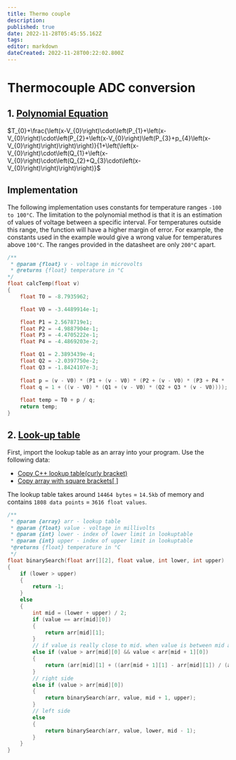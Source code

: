 ```yaml
---
title: Thermo couple
description: 
published: true
date: 2022-11-28T05:45:55.162Z
tags: 
editor: markdown
dateCreated: 2022-11-28T00:22:02.800Z
---
```


# Thermocouple ADC conversion
## 1. [Polynomial  Equation](http://www.mosaic-industries.com/embedded-systems/microcontroller-projects/temperature-measurement/thermocouple/type-k-calibration-table)

$T_{0}+\frac{\left(x-V_{0}\right)\cdot\left(P_{1}+\left(x-V_{0}\right)\cdot\left(P_{2}+\left(x-V_{0}\right)\left(P_{3}+p_{4}\left(x-V_{0}\right)\right)\right)\right)}{1+\left(\left(x-V_{0}\right)\cdot\left(Q_{1}+\left(x-V_{0}\right)\cdot\left(Q_{2}+Q_{3}\cdot\left(x-V_{0}\right)\right)\right)\right)}$

## Implementation

The following implementation uses constants for temperature ranges `-100 to 100°C`. The limitation to the polynomial method is that it is an estimation of values of voltage between a specific interval. For temperatures outside this range, the function will have  a higher margin of error. For example, the constants used in the example would give a wrong value for temperatures above `100°C`. The ranges provided in the datasheet are only `200°C` apart.

```c++
/**
 * @param {float} v - voltage in microvolts
 * @returns {float} temperature in °C
*/
float calcTemp(float v)
{
    float T0 = -8.7935962;

    float V0 = -3.4489914e-1;

    float P1 = 2.5678719e1;
    float P2 = -4.9887904e-1;
    float P3 = -4.4705222e-1;
    float P4 = -4.4869203e-2;

    float Q1 = 2.3893439e-4;
    float Q2 = -2.0397750e-2;
    float Q3 = -1.8424107e-3;
    
    float p = (v - V0) * (P1 + (v - V0) * (P2 + (v - V0) * (P3 + P4 * (v - V0))));
    float q = 1 + ((v - V0) * (Q1 + (v - V0) * (Q2 + Q3 * (v - V0))));
    
    float temp = T0 + p / q;
    return temp;
}
```

## 2. [Look-up table](https://srdata.nist.gov/its90/download/type_k.tab)

First, import the lookup table as an array into your program. Use the following data:

- [Copy C++ lookup table(curly bracket)](https://uottawa.sharepoint.com/teams/uORocketry/_layouts/15/guestaccess.aspx?guestaccesstoken=PRyVBsH%2B%2FrF7grl9ZETexMRx9crHjMSTFri%2BdDSZnAY%3D&docid=2_05c6badd70e3d4c18b203d67386bc66fb&rev=1&e=2ozte3)
-	[Copy array with square brackets[ ]](https://uottawa.sharepoint.com/teams/uORocketry/_layouts/15/guestaccess.aspx?guestaccesstoken=ZXS1CMLSMC0we8bEqpjsxDBtVD51LhGQSyg3THvYh7w%3D&docid=2_0878db1b73934485880be4576431d311a&rev=1&e=bfH4Kh)

The lookup table takes around `14464 bytes` = `14.5kb` of memory and contains `1808 data points` = `3616 float values`.

```c++
/**
 * @param {array} arr - lookup table
 * @param {float} value - voltage in millivolts
 * @param {int} lower - index of lower limit in lookuptable
 * @param {int} upper - index of upper limit in lookuptable
 *@returns {float} temperature in °C
 */
float binarySearch(float arr[][2], float value, int lower, int upper)
{
    if (lower > upper)
    {
        return -1;
    }
    else
    {
        int mid = (lower + upper) / 2;
        if (value == arr[mid][0])
        {
            return arr[mid][1];
        }
        // if value is really close to mid. when value is between mid and value next to it => Interpolate. https://www.wallstreetmojo.com/interpolation/
        else if (value > arr[mid][0] && value < arr[mid + 1][0])
        {
            return (arr[mid][1] + ((arr[mid + 1][1] - arr[mid][1]) / (arr[mid + 1][0] - arr[mid][0])) * (value - arr[mid][0]));
        }
        // right side
        else if (value > arr[mid][0])
        {
            return binarySearch(arr, value, mid + 1, upper);
        }
        // left side
        else
        {
            return binarySearch(arr, value, lower, mid - 1);
        }
    }
}
```

